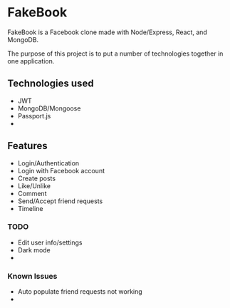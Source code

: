 # FakeBook

FakeBook is a Facebook clone made with Node/Express, React, and MongoDB. 

The purpose of this project is to put a number of technologies together in one application.

## Technologies used ##
* JWT
* MongoDB/Mongoose
* Passport.js
* 

## Features ##
* Login/Authentication
* Login with Facebook account
* Create posts
* Like/Unlike
* Comment
* Send/Accept friend requests
* Timeline

### TODO ###
* Edit user info/settings
* Dark mode
* 

### Known Issues ###
* Auto populate friend requests not working
* 
